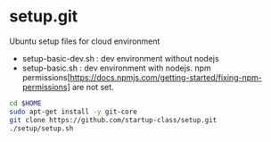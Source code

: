 setup.git
=========
Ubuntu setup files for cloud environment
- setup-basic-dev.sh : dev environment without nodejs
- setup-basic.sh : dev environment with nodejs. npm permissions[https://docs.npmjs.com/getting-started/fixing-npm-permissions] are not set.

```sh
cd $HOME
sudo apt-get install -y git-core
git clone https://github.com/startup-class/setup.git
./setup/setup.sh   
```
